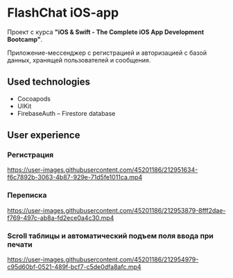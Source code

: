 # FlashChat iOS-app
 
Проект с курса **"iOS & Swift - The Complete iOS App Development Bootcamp"**. 

Приложение-мессенджер с регистрацией и авторизацией с базой данных, хранящей пользователей и сообщения. 

## Used technologies 
- Cocoapods
- UIKit
- FirebaseAuth
– Firestore database    


## User experience 

### Регистрация 

https://user-images.githubusercontent.com/45201186/212951634-f6c7892b-3063-4b87-929e-71d5fe1011ca.mp4


### Переписка 

https://user-images.githubusercontent.com/45201186/212953879-8fff2dae-f769-497c-ab8a-fd2ece0a4c30.mp4


### Scroll таблицы и автоматический подъем поля ввода при печати 

https://user-images.githubusercontent.com/45201186/212954979-c95d60bf-0521-489f-bcf7-c5de0dfa8afc.mp4

